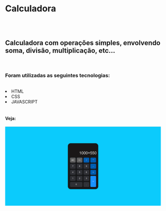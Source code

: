 <h1>Calculadora</h1>
<br>
<br>
<h2>Calculadora com operações simples, envolvendo soma, divisão, multiplicação, etc...</h2>
<br>
<h3>Foram utilizadas as seguintes tecnologias:</h3>
<br>
<li>HTML</li>
<li>CSS</li>
<li>JAVASCRIPT</li>
<br>
<h4>Veja:</h4>
<img src= "https://github.com/wellitonsansao07/CALCULADORA-SIMPLES/blob/main/GRID%20CALCU%20IMG.png?raw=true"/>
